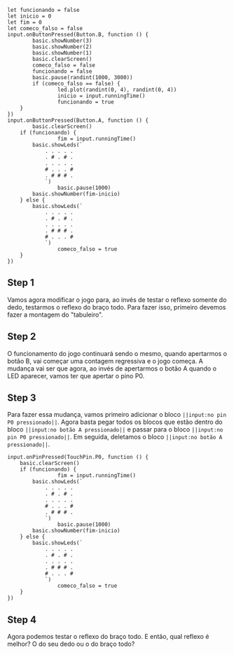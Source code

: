 

```template
let funcionando = false
let inicio = 0
let fim = 0
let comeco_falso = false
input.onButtonPressed(Button.B, function () {
		basic.showNumber(3)
		basic.showNumber(2)
		basic.showNumber(1)
		basic.clearScreen()
		comeco_falso = false
		funcionando = false
		basic.pause(randint(1000, 3000))
		if (comeco_falso == false) {
				led.plot(randint(0, 4), randint(0, 4))
				inicio = input.runningTime()
				funcionando = true
    }
})
input.onButtonPressed(Button.A, function () {
		basic.clearScreen()
    if (funcionando) {
				fim = input.runningTime()
        basic.showLeds(`
            . . . . .
            . # . # .
            . . . . .
            # . . . #
            . # # # .
            `)
				basic.pause(1000)
        basic.showNumber(fim-inicio)
    } else {
        basic.showLeds(`
            . . . . .
            . # . # .
            . . . . .
            . # # # .
            # . . . #
            `)
				comeco_falso = true
    }
})
```



## Step 1

Vamos agora modificar o jogo para, ao invés de testar o reflexo somente do dedo, 
testarmos o reflexo do braço todo. Para fazer isso, primeiro devemos fazer a montagem 
do "tabuleiro".

## Step 2

O funcionamento do jogo continuará sendo o mesmo, quando apertarmos o botão B, vai 
começar uma contagem regressiva e o jogo começa. A mudança vai ser que agora, ao invés 
de apertarmos o botão A quando o LED aparecer, vamos ter que apertar o pino P0.

## Step 3

Para fazer essa mudança, vamos primeiro adicionar o bloco 
``||input:no pin P0 pressionado||``. Agora basta pegar todos os blocos que estão dentro 
do bloco ``||input:no botão A pressionado||`` e passar para o bloco ``||input:no pin P0 pressionado||``. 
Em seguida, deletamos o bloco ``||input:no botão A pressionado||``.

```blocks
input.onPinPressed(TouchPin.P0, function () {
    basic.clearScreen()
    if (funcionando) {
				fim = input.runningTime()
        basic.showLeds(`
            . . . . .
            . # . # .
            . . . . .
            # . . . #
            . # # # .
            `)
				basic.pause(1000)
        basic.showNumber(fim-inicio)
    } else {
        basic.showLeds(`
            . . . . .
            . # . # .
            . . . . .
            . # # # .
            # . . . #
            `)
				comeco_falso = true
    }
})
```

## Step 4

Agora podemos testar o reflexo do braço todo. E então, qual reflexo é melhor? O do 
seu dedo ou o do braço todo?








